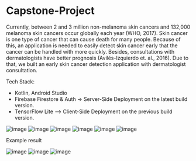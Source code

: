 # Capstone-Project
Currently, between 2 and 3 million non-melanoma skin cancers and 132,000 melanoma skin cancers occur globally each year (WHO, 2017). Skin cancer is one type of cancer that can cause death for many people. Because of this, an application is needed to easily detect skin cancer early that the cancer can be handled with more quickly. Besides, consultations with dermatologists have better prognosis (Avilés-Izquierdo et. al., 2016). Due to that, we built an early skin cancer detection application with dermatologist consultation.

Tech Stack:
- Kotlin, Android Studio
- Firebase Firestore & Auth -> Server-Side Deployment on the latest build version.
- TensorFlow Lite --> Client-Side Deployment on the previous build version.

![image](https://user-images.githubusercontent.com/56616689/120763740-b8dd7780-c541-11eb-88ae-fb9f439cffe2.png)
![image](https://user-images.githubusercontent.com/56616689/120763777-c266df80-c541-11eb-8edd-c9f7c0a44047.png)
![image](https://user-images.githubusercontent.com/56616689/120763825-cdba0b00-c541-11eb-89b3-d21868f671f7.png)
![image](https://user-images.githubusercontent.com/56616689/120763877-dad6fa00-c541-11eb-9e12-0f29505b93a9.png)
![image](https://user-images.githubusercontent.com/56616689/120763924-e75b5280-c541-11eb-96f2-faba48bbcfb0.png)
![image](https://user-images.githubusercontent.com/56616689/120763637-9ea39980-c541-11eb-82c7-a44566521893.png)

Example result


![image](https://user-images.githubusercontent.com/56616689/120764254-31443880-c542-11eb-8922-c8e02d97cd08.png)
![image](https://user-images.githubusercontent.com/56616689/120764067-0823a800-c542-11eb-8681-32b2f4114ad4.png)
![image](https://user-images.githubusercontent.com/56616689/120764136-15d92d80-c542-11eb-9358-61bb524a4a18.png)


